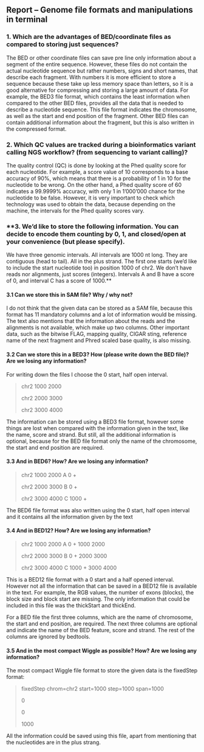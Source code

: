 ## Report – Genome file formats and manipulations in terminal 

### **1. Which are the advantages of BED/coordinate files as compared to storing just sequences?**

The BED or other coordinate files can save pre line only information about a segment of the entire sequence. However, these files do not contain the actual nucleotide sequence but rather numbers, signs and short names, that describe each fragment. With numbers it is more efficient to store a sequence because these take up less memory space than letters, so it is a good alternative for compressing and storing a large amount of data. For example, the BED3 file format, which contains the least information when compared to the other BED files, provides all the data that is needed to describe a nucleotide sequence. This file format indicates the chromosome, as well as the start and end position of the fragment. Other BED files can contain additional information about the fragment, but this is also written in the compressed format.

### **2. Which QC values are tracked during a bioinformatics variant calling NGS workflow? (from sequencing to variant calling)?**

The quality control (QC) is done by looking at the Phed quality score for each nucleotide. For example, a score value of 10 corresponds to a base accuracy of 90%, which means that there is a probability of 1 in 10 for the nucleotide to be wrong. On the other hand, a Phed quality score of 60 indicates a 99.9999% accuracy, with only 1 in 1’000’000 chance for the nucleotide to be false. However, it is very important to check which technology was used to obtain the data, because depending on the machine, the intervals for the Phed quality scores vary.


### **3. We’d like to store the following information. You can decide to encode them counting by 0, 1, and closed/open at your convenience (but please specify).
We have three genomic intervals. All intervals are 1000 nt long. They are contiguous (head to tail). All in the plus strand. The first one starts (we’d like to include the start nucleotide too) in position 1000 of chr2. We don’t have reads nor alignments, just scores (integers). Intervals A and B have a score of 0, and interval C has a score of 1000.**

#### **3.1 Can we store this in SAM file? Why / why not?**

I do not think that the given data can be stored as a SAM file, because this format has 11 mandatory columns and a lot of information would be missing. The text also mentions that the information about the reads and the alignments is not available, which make up two columns. Other important data, such as the bitwise FLAG, mapping quality, CIGAR sting, reference name of the next fragment and Phred scaled base quality, is also missing.

#### **3.2 Can we store this in a BED3? How (please write down the BED file)? Are we losing any information?**

For writing down the files I choose the 0 start, half open interval.

> chr2	1000	2000
>
> chr2	2000	3000
>
> chr2	3000	4000

The information can be stored using a BED3 file format, however some things are lost when compared with the information given in the text, like the name, score and strand. But still, all the additional information is optional, because for the BED file format only the name of the chromosome, the start and end position are required.

#### **3.3 And in BED6? How? Are we losing any information?**

> chr2	1000	2000	A	0	+
>
> chr2	2000	3000	B	0	+
>
> chr2	3000	4000	C	1000	+

The BED6 file format was also written using the 0 start, half open interval and it contains all the information given by the text

#### **3.4 And in BED12? How? Are we losing any information?**

> chr2	1000	2000	A	0	+	1000	2000
>
> chr2	2000	3000	B	0	+	2000	3000	
>
> chr2	3000	4000	C	1000	+	3000	4000

This is a BED12 file format with a 0 start and a half opened interval. However not all the information that can be saved in a BED12 file is available in the text. For example, the RGB values, the number of exons (blocks), the block size and block start are missing. The only information that could be included in this file was the thickStart and thickEnd. 

For a BED file the first three columns, which are the name of chromosome, the start and end position, are required. The next three columns are optional and indicate the name of the BED feature, score and strand. The rest of the columns are ignored by bedtools.

#### **3.5 And in the most compact Wiggle as possible? How? Are we losing any information?**

The most compact Wiggle file format to store the given data is the fixedStep format:

> fixedStep 	chrom=chr2	start=1000 	step=1000	span=1000
>
> 0
>
> 0
>
> 1000

All the information could be saved using this file, apart from mentioning that the nucleotides are in the plus strang.

